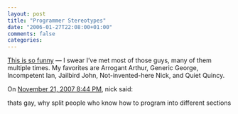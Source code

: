 ```yaml
---
layout: post
title: "Programmer Stereotypes"
date: "2006-01-27T22:08:00+01:00"
comments: false
categories: 
---
```


<p><a href="http://www.hacknot.info/hacknot/action/showEntry?eid=81">This is so funny</a> &#8212; I swear I&#8217;ve met most of those guys, many of them multiple times. My favorites are Arrogant Arthur, Generic George, Incompetent Ian, Jailbird John, Not-invented-here Nick, and Quiet Quincy.</p>

<section class="comments">

<div class="comment" id="comment-774">
On <a href="#comment-774" title="Permalink to this comment">November 21, 2007  8:44 PM</a>, nick
said:
<p>thats gay, why split people who know how to program into different sections</p>


</section>

